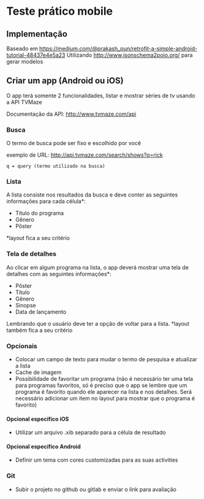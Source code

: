 # Teste prático mobile

## Implementação

Baseado em https://medium.com/@prakash_pun/retrofit-a-simple-android-tutorial-48437e4e5a23
Utilizando http://www.jsonschema2pojo.org/ para gerar modelos

## Criar um app (Android ou iOS)
O app terá somente 2 funcionalidades, listar e mostrar séries de tv usando a API TVMaze

Documentação da API: http://www.tvmaze.com/api

### Busca
O termo de busca pode ser fixo e escolhido por você

exemplo de URL: http://api.tvmaze.com/search/shows?q=rick
```
q = query (termo utilizado na busca)
```

### Lista
A lista consiste nos resultados da busca e deve conter as seguintes informações para cada célula*:
- Título do programa
- Gênero
- Pôster

*layout fica a seu critério

### Tela de detalhes
Ao clicar em algum programa na lista, o app deverá mostrar uma tela de detalhes com as seguintes informações*:
- Pôster
- Título
- Gênero
- Sinopse
- Data de lançamento

Lembrando que o usuário deve ter a opção de voltar para a lista.
*layout também fica a seu critério

### Opcionais
- Colocar um campo de texto para mudar o termo de pesquisa e atualizar a lista
- Cache de imagem
- Possibilidade de favoritar um programa (não é necessário ter uma tela para programas favoritos, só é preciso que o app se lembre que um programa é favorito quando ele aparecer na lista e nos detalhes. Será necessário adicionar um item no layout para mostrar que o programa é favorito)

#### Opcional específico iOS
- Utilizar um arquivo .xib separado para a célula de resultado

#### Opcional específico Android
- Definir um tema com cores customizadas para as suas activities

### Git
- Subir o projeto no github ou gitlab e enviar o link para avaliação

